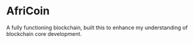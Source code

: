 # AfriCoin
A fully functioning blockchain, built this to enhance my understanding of blockchain core development.

